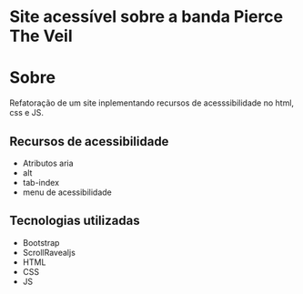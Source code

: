 # Site acessível sobre a banda Pierce The Veil
# Sobre
Refatoração de um site inplementando recursos de acesssibilidade no html, css e JS.
## Recursos de acessibilidade
- Atributos aria
- alt
- tab-index
- menu de acessibilidade
## Tecnologias utilizadas
- Bootstrap
- ScrollRavealjs
- HTML
- CSS
- JS
